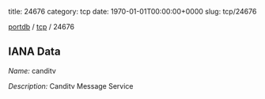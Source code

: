 title: 24676
category: tcp
date: 1970-01-01T00:00:00+0000
slug: tcp/24676

[portdb](/) / [tcp](/category/tcp.html) / 24676


## IANA Data

_Name:_ canditv

_Description:_ Canditv Message Service

